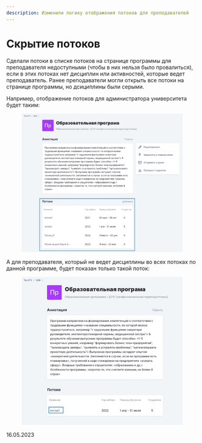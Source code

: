 ```yaml
---
description: Изменили логику отображения потоков для преподавателей
---
```


# Скрытие потоков

Сделали потоки в списке потоков на странице программы для преподавателя недоступными (чтобы в них нельзя было провалиться), если в этих потоках нет дисциплин или активностей, которые ведет преподаватель. Ранее преподаватели могли открыть все потоки на странице программы, но дсициплины были серыми.

Например, отображение потоков для администратора университета будет таким:&#x20;

<figure><img src="../../.gitbook/assets/photo_2023-05-16 10.19.10.jpeg" alt=""><figcaption></figcaption></figure>

А для преподавателя, который не ведет дисциплины во всех потоках по данной программе, будет показан только такой поток:&#x20;

<figure><img src="../../.gitbook/assets/photo_2023-05-16 10.20.20.jpeg" alt=""><figcaption></figcaption></figure>

16.05.2023
